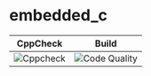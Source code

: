 # embedded_c
|CppCheck|Build|
|:--:|:--:|
|![Cppcheck](https://github.com/MeghaM-tinkuji/embedded_c/actions/workflows/CodeQuality.yml/badge.svg)|![Code Quality](https://github.com/MeghaM-tinkuji/embedded_c/actions/workflows/CodeQuality.yml/badge.svg)||
